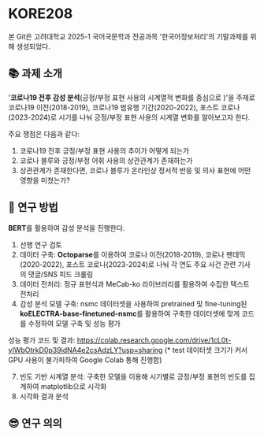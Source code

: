 # KORE208

본 Git은 고려대학교 2025-1 국어국문학과 전공과목 '한국어정보처리'의 기말과제를 위해 생성되었다.


## 📚 과제 소개

'**코로나19 전후 감성 분석**(긍정/부정 표현 사용의 시계열적 변화를 중심으로
)'을 주제로 코로나19 이전(2018-2019), 코로나19 범유행 기간(2020-2022), 포스트 코로나(2023-2024)로 시기를 나눠 긍정/부정 표현 사용의 시계열 변화를 알아보고자 한다.


주요 쟁점은 다음과 같다:
1. 코로나19 전후 긍정/부정 표현 사용의 추이가 어떻게 되는가
2. 코로나 블루와 긍정/부정 어휘 사용의 상관관계가 존재하는가
3. 상관관계가 존재한다면, 코로나 블루가 온라인상 정서적 반응 및 의사 표현에 어떤 영향을 미쳤는가?


## 🧐 연구 방법

**BERT**를 활용하여 감성 분석을 진행한다.


1. 선행 연구 검토
2. 데이터 구축: **Octoparse**를 이용하여 코로나 이전(2018-2019), 코로나 팬데믹(2020-2022), 포스트 코로나(2023-2024)로 나눠 각 연도 주요 사건 관련 기사의 댓글/SNS 피드 크롤링
3. 데이터 전처리: 정규 표현식과 MeCab-ko 라이브러리를 활용하여 수집한 텍스트 전처리
4. 감성 분석 모델 구축: nsmc 데이터셋을 사용하여 pretrained 및 fine-tuning된 **koELECTRA-base-finetuned-nsmc**를 활용하여 구축한 데이터셋에 맞게 코드를 수정하여 모델 구축 및 성능 평가


성능 평가 코드 및 결과: https://colab.research.google.com/drive/1cL0t-yIWbOtrkD0p39idNA4e2csAdzLY?usp=sharing (* test 데이터셋 크기가 커서 GPU 사용이 불가피하여 Google Colab 통해 진행함)

7. 빈도 기반 시계열 분석: 구축한 모델을 이용해 시기별로 긍정/부정 표현의 빈도를 집계하여 matplotlib으로 시각화
8. 시각화 결과 분석


## 😎 연구 의의
